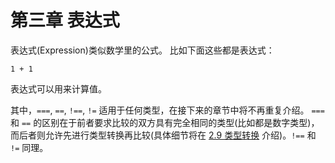 ﻿第三章 表达式
========================================================
表达式(Expression)类似数学里的公式。
比如下面这些都是表达式：

```
1 + 1
```

表达式可以用来计算值。

其中，`===`, `==`, `!==`, `!=` 适用于任何类型，在接下来的章节中将不再重复介绍。
`===` 和 `==` 的区别在于前者要求比较的双方具有完全相同的类型(比如都是数字类型)，而后者则允许先进行类型转换再比较(具体细节将在 [2.9 类型转换](#) 介绍)。`!==` 和 `!=` 同理。
